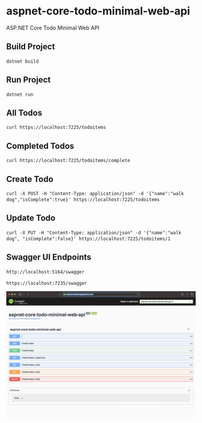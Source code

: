 # aspnet-core-todo-minimal-web-api
ASP.NET Core Todo Minimal Web API

## Build Project
```shell
dotnet build
```

## Run Project
```shell
dotnet run
```

## All Todos
```shell
curl https://localhost:7225/todoitems
```

## Completed Todos
```shell
curl https://localhost:7225/todoitems/complete
```

## Create Todo
```shell
curl -X POST -H "Content-Type: application/json" -d '{"name":"walk dog","isComplete":true}' https://localhost:7225/todoitems
```

## Update Todo
```shell
curl -X PUT -H "Content-Type: application/json" -d '{"name":"walk dog", "isComplete":false}' https://localhost:7225/todoitems/1
```

## Swagger UI Endpoints
```
http://localhost:5164/swagger
```

```
https://localhost:7235/swagger
```

![](/assets/image1.png)